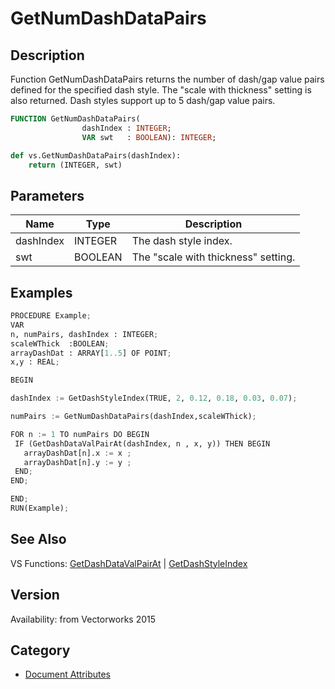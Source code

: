 # GetNumDashDataPairs

## Description
Function GetNumDashDataPairs returns the number of dash/gap value pairs defined for the specified dash style. The &quot;scale with thickness&quot; setting is also returned. Dash styles support up to 5 dash/gap value pairs.

```pascal
FUNCTION GetNumDashDataPairs(
				dashIndex : INTEGER;
				VAR swt   : BOOLEAN): INTEGER;
```

```python
def vs.GetNumDashDataPairs(dashIndex):
    return (INTEGER, swt)
```

## Parameters
|Name|Type|Description|
|---|---|---|
|dashIndex|INTEGER|The dash style index.|
|swt|BOOLEAN|The &quot;scale with thickness&quot; setting.|

## Examples
```python
PROCEDURE Example;
VAR
n, numPairs, dashIndex : INTEGER;
scaleWThick  :BOOLEAN;
arrayDashDat : ARRAY[1..5] OF POINT;
x,y : REAL;

BEGIN

dashIndex := GetDashStyleIndex(TRUE, 2, 0.12, 0.18, 0.03, 0.07);

numPairs := GetNumDashDataPairs(dashIndex,scaleWThick);

FOR n := 1 TO numPairs DO BEGIN
 IF (GetDashDataValPairAt(dashIndex, n , x, y)) THEN BEGIN
   arrayDashDat[n].x := x ;
   arrayDashDat[n].y := y ;
 END; 
END;

END;
RUN(Example);
```

## See Also
VS Functions:
[GetDashDataValPairAt](GetDashDataValPairAt.md) 
| [GetDashStyleIndex](GetDashStyleIndex.md)

## Version
Availability: from Vectorworks 2015

## Category
* [Document Attributes](../Categories/Document%20Attributes.md)
